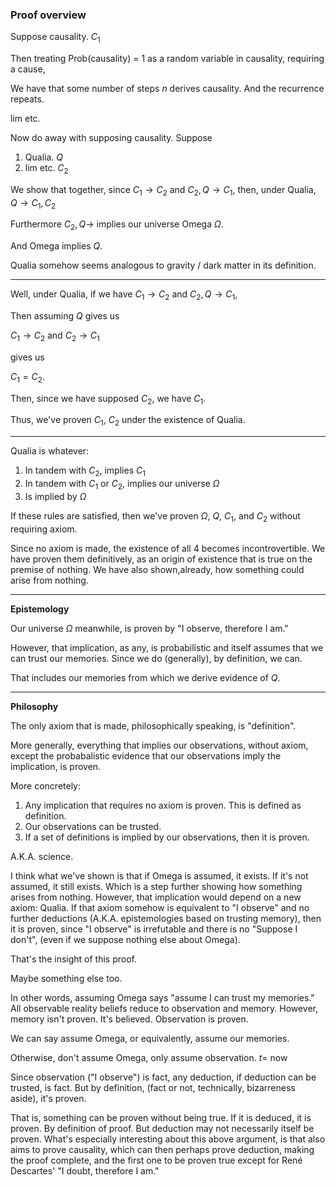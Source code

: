 ### Proof overview

Suppose causality. $C_1$

Then treating Prob(causality) = 1 as a random variable in causality, requiring a cause,

We have that some number of steps $n$ derives causality. And the recurrence repeats.

lim etc.

Now do away with supposing causality. Suppose 

1. Qualia. $Q$
2. lim etc. $C_2$

We show that together, since $C_1 \rightarrow C_2$ and $C_2, Q \rightarrow C_1$, then, under Qualia, $Q \rightarrow C_1, C_2$

Furthermore $C_2, Q \rightarrow$ implies our universe Omega $\Omega$.

And Omega implies $Q$.

Qualia somehow seems analogous to gravity / dark matter in its definition.

---

Well, under Qualia, if we have $C_1 \rightarrow C_2$ and $C_2, Q \rightarrow C_1$,

Then assuming $Q$ gives us

$C_1 \rightarrow C_2$ and $C_2 \rightarrow C_1$

gives us

$C_1 = C_2$.

Then, since we have supposed $C_2$, we have $C_1$.

Thus, we've proven $C_1$, $C_2$ under the existence of Qualia.

---

Qualia is whatever:

1. In tandem with $C_2$, implies $C_1$
2. In tandem with $C_1$ or $C_2$, implies our universe $\Omega$
3. Is implied by $\Omega$

If these rules are satisfied, then we've proven $\Omega$, $Q$, $C_1$, and $C_2$ without requiring axiom.

Since no axiom is made, the existence of all 4 becomes incontrovertible. We have proven them definitively, as an origin of existence that is true on the premise of nothing. We have also shown,already, how something could arise from nothing.

---

**Epistemology**

Our universe $\Omega$ meanwhile, is proven by "I observe, therefore I am."

However, that implication, as any, is probabilistic  and itself assumes that we can trust our memories. Since we do (generally), by definition, we can.

That includes our memories from which we derive evidence of $Q$.

---

**Philosophy**

The only axiom that is made, philosophically speaking, is "definition".

More generally, everything that implies our observations, without axiom, except the probabalistic evidence that our observations imply the implication, is proven.

More concretely:

1. Any implication that requires no axiom is proven. This is defined as definition.
2. Our observations can be trusted.
3. If a set of definitions is implied by our observations, then it is proven.

A.K.A. science.

I think what we've shown is that if Omega is assumed, it exists. If it's not assumed, it still exists. Which is a step further showing how something arises from nothing. However, that implication would depend on a new axiom: Qualia. If that axiom somehow is equivalent to "I observe" and no further deductions (A.K.A. epistemologies based on trusting memory), then it is proven, since "I observe" is irrefutable and there is no "Suppose I don't", (even if we suppose nothing else about Omega).

That's the insight of this proof.

Maybe something else too.

In other words, assuming Omega says "assume I can trust my memories." All observable reality beliefs reduce to observation and memory. However, memory isn't proven. It's believed. Observation is proven.

We can say assume Omega, or equivalently, assume our memories.

Otherwise, don't assume Omega, only assume observation. $t =$ now

Since observation ("I observe") is fact, any deduction, if deduction can be trusted, is fact. But by definition, (fact or not, technically, bizarreness aside), it's proven.

That is, something can be proven without being true. If it is deduced, it is proven. By definition of proof. But deduction may not necessarily itself be proven. What's especially interesting about this above argument, is that also aims to prove causality, which can then perhaps prove deduction, making the proof complete, and the first one to be proven true except for René Descartes' "I doubt, therefore I am."
